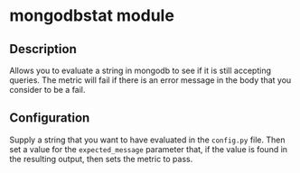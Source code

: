 # mongodbstat module

## Description

Allows you to evaluate a string in mongodb to see if it is still accepting queries.
The metric will fail if there is an error message in the body that you consider to
be a fail.

## Configuration

Supply a string that you want to have evaluated in the `config.py` file. Then
set a value for the `expected_message` parameter that, if the value is found in the
resulting output, then sets the metric to pass.

